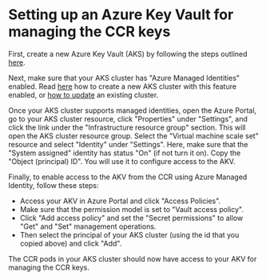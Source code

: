 # Setting up an Azure Key Vault for managing the CCR keys

First, create a new Azure Key Vault (AKS) by following the steps outlined
[here](https://docs.microsoft.com/en-us/azure/key-vault/general/quick-create-portal).

Next, make sure that your AKS cluster has "Azure Managed Identities" enabled. Read
[here](https://docs.microsoft.com/en-us/azure/aks/use-managed-identity#create-an-aks-cluster-with-managed-identities)
how to create a new AKS cluster with this feature enabled, or [how to
update](https://docs.microsoft.com/en-us/azure/aks/use-managed-identity#update-an-aks-cluster-to-managed-identities)
an existing cluster.

Once your AKS cluster supports managed identities, open the Azure Portal, go to your AKS cluster
resource, click "Properties" under "Settings", and click the link under the "Infrastructure resource
group" section. This will open the AKS cluster resource group. Select the "Virtual machine scale
set" resource and select "Identity" under "Settings". Here, make sure that the "System assigned"
identity has status "On" (if not turn it on). Copy the "Object (principal) ID". You will use it to
configure access to the AKV.

Finally, to enable access to the AKV from the CCR using Azure Managed Identity, follow these steps:
- Access your AKV in Azure Portal and click "Access Policies".
- Make sure that the permission model is set to "Vault access policy".
- Click "Add access policy" and set the "Secret permissions" to allow "Get" and "Set" management operations.
- Then select the principal of your AKS cluster (using the id that you copied above) and click "Add".

The CCR pods in your AKS cluster should now have access to your AKV for managing the CCR keys.
